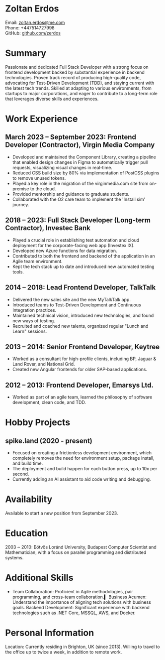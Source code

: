 # Zoltan Erdos
Email: zoltan.erdos@me.com  
Phone: +447514727998  
GitHub: [github.com/zerdos](https://github.com/zerdos)

# Summary

Passionate and dedicated Full Stack Developer with a strong focus on frontend development backed by substantial experience in backend technologies. Proven track record of producing high-quality code, advocating for Test-Driven Development (TDD), and staying current with the latest tech trends. Skilled at adapting to various environments, from startups to major corporations, and eager to contribute to a long-term role that leverages diverse skills and experiences.

# Work Experience

## March 2023 – September 2023: Frontend Developer (Contractor), Virgin Media Company
- Developed and maintained the Component Library, creating a pipeline that enabled design changes in Figma to automatically trigger pull requests, visualizing visual changes in real-time.
- Reduced CSS build size by 80% via implementation of PostCSS plugins to remove unused tokens.
- Played a key role in the migration of the virginmedia.com site from on-premise to the cloud.
- Provided mentorship and guidance to graduate students.
- Collaborated with the O2 care team to implement the 'Install sim' journey.

## 2018 – 2023: Full Stack Developer (Long-term Contractor), Investec Bank
- Played a crucial role in establishing test automation and cloud deployment for the corporate-facing web app (Investex IX).
- Developed new Azure functions for data migration.
- Contributed to both the frontend and backend of the application in an Agile team environment.
- Kept the tech stack up to date and introduced new automated testing tools.

## 2014 – 2018: Lead Frontend Developer, TalkTalk
- Delivered the new sales site and the new MyTalkTalk app.
- Introduced teams to Test-Driven Development and Continuous Integration practices.
- Maintained technical vision, introduced new technologies, and found new ways of testing.
- Recruited and coached new talents, organized regular "Lunch and Learn" sessions.

## 2013 – 2014: Senior Frontend Developer, Keytree
- Worked as a consultant for high-profile clients, including BP, Jaguar & Land Rover, and National Grid.
- Created new Angular frontends for older SAP-based applications.

## 2012 – 2013: Frontend Developer, Emarsys Ltd.
- Worked as part of an agile team, learned the philosophy of software development, clean code, and TDD.

# Hobby Projects

## spike.land (2020 - present)
- Focused on creating a frictionless development environment, which completely removes the need for environment setup, package install, and build time.
- The deployment and build happen for each button press, up to 10x per second.
- Currently adding an AI assistant to aid code writing and debugging.

# Availability
Available to start a new position from September 2023.

# Education
2003 ~ 2010: Eötvös Loránd University, Budapest
Computer Scientist and Mathematician, with a focus on parallel programming and distributed systems.

# Additional Skills
- Team Collaboration: Proficient in Agile methodologies, pair programming, and cross-team collaboration.▍
Business Acumen: Understand the importance of aligning tech solutions with business goals.
Backend Development: Significant experience with backend technologies such as .NET Core, MSSQL, AWS, and Docker.

# Personal Information
Location: Currently residing in Brighton, UK (since 2013). Willing to travel to the office up to twice a week, in addition to remote work.